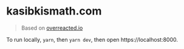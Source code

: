 # kasibkismath.com

> Based on [overreacted.io](https://overreacted.io/)

To run locally, `yarn`, then `yarn dev`, then open https://localhost:8000.

